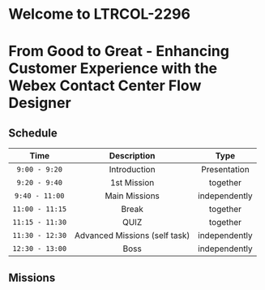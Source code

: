 # Welcome to LTRCOL-2296
# From Good to Great - Enhancing Customer Experience with the Webex Contact Center Flow Designer

## Schedule
| Time           | Description                          | Type           |
| :------------: | :----------------------------------: | :------------: |
| `9:00 - 9:20`  | Introduction  | Presentation |
| `9:20 - 9:40`  | 1st Mission | together |
| `9:40 - 11:00` | Main Missions | independently |
| `11:00 - 11:15` | Break | together |
| `11:15 - 11:30` | QUIZ | together |
| `11:30 - 12:30` | Advanced Missions (self task) | independently |
| `12:30 - 13:00` | Boss | independently |

## Missions

